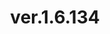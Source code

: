 ---
slug: "/post37"
title: "ver.1.6.134"
metaTitle: "KLOUD.ONE"
metaDescription: "This is the meta description for this page"
---